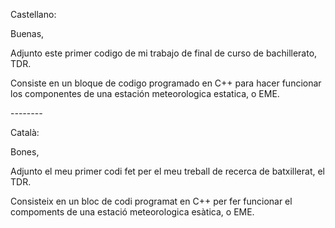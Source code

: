 Castellano:

  Buenas, 
  
  Adjunto este primer codigo de mi trabajo de final de curso de bachillerato, TDR.
  
  Consiste en un bloque de codigo programado en C++ para hacer funcionar los componentes de una estación meteorologica estatica, o EME. 

-_-_-_-_-_-_-_-_

Català:

  Bones,

  Adjunto el meu primer codi fet per el meu treball de recerca de batxillerat, el TDR.

  Consisteix en un bloc de codi programat en C++ per fer funcionar el compoments de una estació meteorologica esàtica, o EME.
